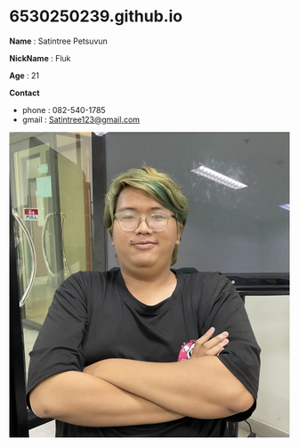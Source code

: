 # 6530250239.github.io
**Name** : Satintree Petsuvun

**NickName** : Fluk

**Age** : 21

**Contact**
- phone : 082-540-1785
- gmail : Satintree123@gmail.com
  
![Alt text](IMG_0095.jpeg)
